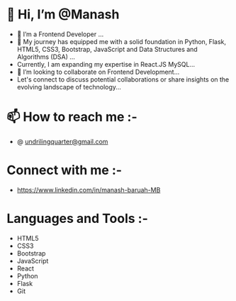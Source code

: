 # 👋 Hi, I’m @Manash
 - 👀 I’m a Frontend Developer ...
 - 🌱 My journey has equipped me with a solid foundation in Python, Flask, HTML5, CSS3, Bootstrap, JavaScript and Data Structures and Algorithms (DSA) ...
 -  Currently, I am expanding my expertise in React.JS MySQL...
 - 💞️ I’m looking to collaborate on Frontend Development...
 - Let's connect to discuss potential collaborations or share insights on the evolving landscape of technology...
  
# 📫 How to reach me :- 
- @ undrilingquarter@gmail.com 
  
# Connect with me :-
-   https://www.linkedin.com/in/manash-baruah-MB

# Languages and Tools :-
- HTML5
- CSS3
- Bootstrap
- JavaScript
- React
- Python
- Flask
- Git









<!---
Undriling/Undriling is a ✨ special ✨ repository because its `README.md` (this file) appears on your GitHub profile.
You can click the Preview link to take a look at your changes.
--->

